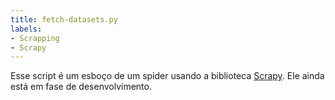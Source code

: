 ```yaml
---
title: fetch-datasets.py
labels:
- Scrapping
- Scrapy
---
```


Esse script é um esboço de um spider usando a biblioteca [Scrapy](https://scrapy.org/). Ele ainda está em fase de desenvolvimento.